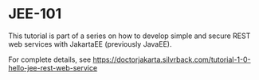 # JEE-101
This tutorial is part of a series on how to develop simple and secure REST web services with JakartaEE (previously JavaEE). 

For complete details, see https://doctorjakarta.silvrback.com/tutorial-1-0-hello-jee-rest-web-service
